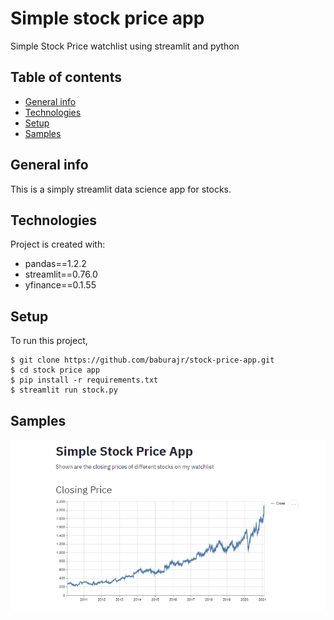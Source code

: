 # Simple stock price app
Simple Stock Price watchlist using streamlit and python
## Table of contents
* [General info](#general-info)
* [Technologies](#technologies)
* [Setup](#setup)
* [Samples](#samples)

## General info
This is a simply streamlit data science app for stocks.
	
## Technologies
Project is created with:
* pandas==1.2.2
* streamlit==0.76.0
* yfinance==0.1.55
	
## Setup
To run this project,

```
$ git clone https://github.com/baburajr/stock-price-app.git
$ cd stock price app
$ pip install -r requirements.txt
$ streamlit run stock.py
```
## Samples

![Alt Text](https://github.com/baburajr/stock-price-app/blob/main/0.PNG)


